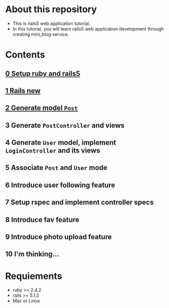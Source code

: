 # About this repository
- This is rials5 web application tutorial.
- In this tutorial, you will learn rails5 web application development through creating mini_blog service.

# Contents
## [0 Setup ruby and rails5](https://github.com/serihiro/rails_mini_blog_tutorial/blob/master/contents/0_setup_ruby_and_rails.md)
## [1 Rails new](https://github.com/serihiro/rails_mini_blog_tutorial/blob/master/contents/1_rails_new.md)
## [2 Generate model `Post`](https://github.com/serihiro/rails_mini_blog_tutorial/blob/master/contents/2_generate_model_post.md)
## 3 Generate `PostController` and views
## 4 Generate `User` model, implement `LoginController` and its views
## 5 Associate `Post` and `User` mode
## 6 Introduce user following feature
## 7 Setup rspec and implement controller specs
## 8 Introduce fav feature
## 9 Introduce photo upload feature
## 10 I'm thinking...

# Requiements
- ruby >= 2.4.2
- rails >= 5.1.3
- Mac or Linux
